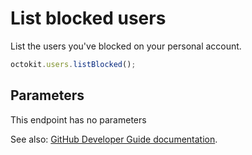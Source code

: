 # List blocked users

List the users you've blocked on your personal account.

```js
octokit.users.listBlocked();
```

## Parameters

This endpoint has no parameters

See also: [GitHub Developer Guide documentation](https://developer.github.com/v3/users/blocking/#list-blocked-users).
